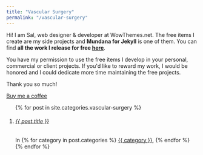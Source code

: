 ```yaml
---
title: "Vascular Surgery"
permalink: "/vascular-surgery"
---
```


Hi! I am Sal, web designer & developer at WowThemes.net. The free items I create are my side projects and **Mundana for Jekyll** is one of them. You can find **all the work I release for free [here](https://www.wowthemes.net/category/free-themes-templates/)**. 

You have my permission to use the free items I develop in your personal, commercial or client projects. If you'd like to reward my work, I would be honored and I could dedicate more time maintaining the free projects. 

Thank you so much!

<a class="btn btn-danger" href="https://www.wowthemes.net/donate/">Buy me a coffee</a>

<div class="sticky-top sticky-top-offset">
    <ol class="list-featured">				
        {% for post in site.categories.vascular-surgery %}                
            <li class="mb-4">
            <span>
                <h6 class="font-weight-bold">
                    <a href="{{site.baseurl}}{{ post.url }}" class="text-dark">{{ post.title }}</a>
                </h6>
                <span class="d-block text-muted">
                    In <span class="catlist">
                    {% for category in post.categories %}
                    <a class="text-capitalize text-muted smoothscroll" href="{{site.baseurl}}/categories.html#{{ category | downcase }}">{{ category }}</a><span class="sep">, </span>
                    {% endfor %}
                    </span>
                </span>
            </span>
            </li>                
        {% endfor %}   
    </ol>
</div> 